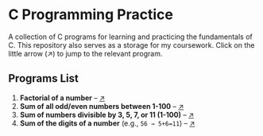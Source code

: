 # C Programming Practice

A collection of C programs for learning and practicing the fundamentals of C. This repository also serves as a storage for my coursework. Click on the little arrow (↗) to jump to the relevant program.

## **Programs List**
1. **Factorial of a number** – [↗](programs/factorial.c)  
2. **Sum of all odd/even numbers between 1-100** – [↗](programs/sum_oddeven.c)  
3. **Sum of numbers divisible by 3, 5, 7, or 11 (1-100)** – [↗](programs/sum_divisibleby_3_5_7_11.c)  
4. **Sum of the digits of a number** (e.g., `56 → 5+6=11`) – [↗](programs/sum_digits.c)  
